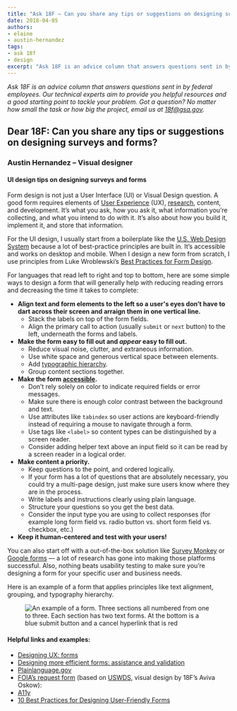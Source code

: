 ```yaml
---
title: "Ask 18F — Can you share any tips or suggestions on designing surveys and forms?"
date: 2018-04-05
authors:
- elaine
- austin-hernandez
tags:
- ask 18f
- design
excerpt: "Ask 18F is an advice column that answers questions sent in by federal employees. Our technical experts aim to provide you helpful resources and a good starting point to tackle your problem. Got a question? No matter how small the task or how big the project, email us at 18f@gsa.gov"
---
```


_Ask 18F is an advice column that answers questions sent in by federal employees. Our technical experts aim to provide you helpful resources and a good starting point to tackle your problem. Got a question? No matter how small the task or how big the project, email us at [18f@gsa.gov](mailto:18f@gsa.gov)._

## Dear 18F: Can you share any tips or suggestions on designing surveys and forms?

### Austin Hernandez – Visual designer

#### UI design tips on designing surveys and forms

Form design is not just a User Interface (UI) or Visual Design question. A good form requires elements of [User Experience](https://uxplanet.org/10-rules-for-efficient-form-design-e13dc1fb0e03) (UX), [research](http://www.pewresearch.org/methodology/u-s-survey-research/questionnaire-design/), content, and development. It’s what you ask, how you ask it, what information you’re collecting, and what you intend to do with it. It’s also about how you build it, implement it, and store that information.

For the UI design, I usually start from a boilerplate like the [U.S. Web Design System](https://designsystem.digital.gov/components/form-templates/) because a lot of best-practice principles are built in. It’s accessible and works on desktop and mobile. When I design a new form from scratch, I use principles from Luke Wroblewski’s [Best Practices for Form Design](https://static.lukew.com/webforms_lukew.pdf). 

For languages that read left to right and top to bottom, here are some simple ways to design a form that will generally help with reducing reading errors and decreasing the time it takes to complete:

- **Align text and form elements to the left so a user's eyes don’t have to dart across their screen and arraign them in one vertical line.**
	- Stack the labels on top of the form fields.
	- Align the primary call to action (usually `submit` or `next` button) to the left, underneath the forms and labels.
- **Make the form easy to fill out and _appear_ easy to fill out.**
	- Reduce visual noise, clutter, and extraneous information.
	- Use white space and generous vertical space between elements.
	- Add [typographic hierarchy](https://webdesign.tutsplus.com/articles/understanding-typographic-hierarchy--webdesign-11636).
	- Group content sections together.
- **Make the form [accessible](https://a11yproject.com/checklist#forms).** 
	- Don’t rely solely on color to indicate required fields or error messages.
	- Make sure there is enough color contrast between the background and text.
	- Use attributes like `tabindex` so user actions are keyboard-friendly instead of requiring a mouse to navigate through a form.
	- Use tags like `<label>` so content types can be distinguished by a screen reader.
	- Consider adding helper text above an input field so it can be read by a screen reader in a logical order.
- **Make content a priority.**
	- Keep questions to the point, and ordered logically.
	- If your form has a lot of questions that are absolutely necessary, you could try a multi-page design, just make sure users know where they are in the process.
	- Write labels and instructions clearly using plain language.
	- Structure your questions so you get the best data.
	- Consider the input type you are using to collect responses (for example long form field vs. radio button vs. short form field vs. checkbox, etc.) 
- **Keep it human-centered and test with your users!**

You can also start off with a out-of-the-box solution like [Survey Monkey]( https://www.surveymonkey.com) or [Google forms](https://www.google.com/forms/about/) — a lot of research has gone into making those platforms successful. Also, nothing beats usability testing to make sure you’re designing a form for your specific user and business needs.

Here is an example of a form that applies principles like text alignment, grouping, and typography hierarchy.

<figure>
  <img class="image-shadowed" src="{{ site.baseurl }}/assets/blog/advice/form.png" alt="An example of a form. Three sections all numbered from one to three. Each section has two text forms. At the bottom is a blue submit button and a cancel hyperlink that is red">
</figure>

#### Helpful links and examples:
- [Designing UX: forms](https://www.uxmatters.com/mt/archives/2017/05/designing-ux-forms.php)
- [Designing more efficient forms: assistance and validation](https://uxplanet.org/designing-more-efficient-forms-assistance-and-validation-f26a5241199d)
- [Plainlanguage.gov](https://www.plainlanguage.gov/)
- [FOIA’s request form](https://www.foia.gov/request/agency-component/25d63aa1-021a-4ff1-8ece-43fdea022601/#main) (based on [USWDS](https://designsystem.digital.gov/components/form-templates/), visual design by 18F’s Aviva Oskow): 
- [A11y](https://a11yproject.com/)
- [10 Best Practices for Designing User-Friendly Forms](https://www.uxmatters.com/mt/archives/2017/05/designing-ux-forms.php)
